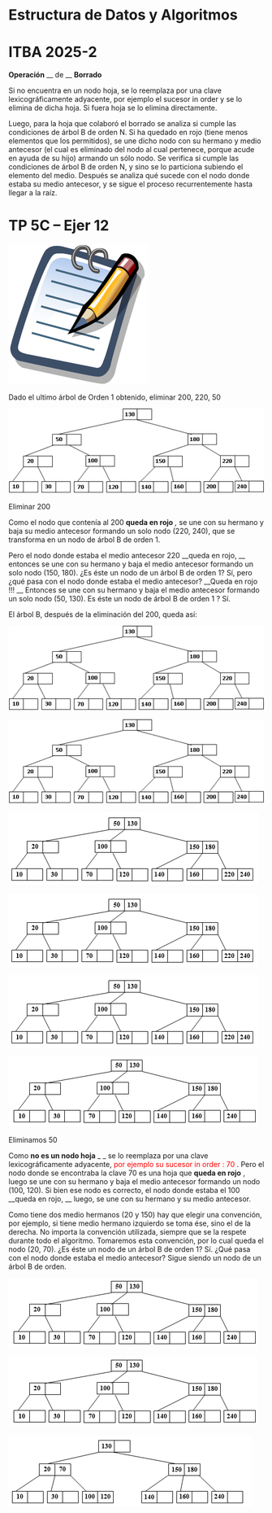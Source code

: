 # Estructura de Datos y Algoritmos

# ITBA     2025-2

__Operación__  __ de __  __Borrado__

Si no encuentra en un nodo hoja\, se lo reemplaza por una clave lexicográficamente adyacente\, por ejemplo el sucesor in order y se lo elimina de dicha hoja\. Si fuera hoja se lo elimina directamente\.

Luego\, para la hoja que colaboró el borrado se analiza si cumple las condiciones de árbol B de orden N\. Si ha quedado en rojo \(tiene menos elementos que los permitidos\)\, se une dicho nodo con su hermano y medio antecesor \(el cual es eliminado del nodo al cual pertenece\, porque acude en ayuda de su hijo\) armando un sólo nodo\. Se verifica si cumple las condiciones de árbol B de orden N\, y sino se lo particiona subiendo el elemento del medio\. Después se analiza qué sucede con el nodo donde estaba su medio antecesor\, y se sigue el proceso recurrentemente hasta llegar a la raíz\.

# TP 5C – Ejer 12

![](img/20-F1_0.png)

Dado el ultimo árbol de Orden 1 obtenido\, eliminar 200\, 220\, 50

![](img/20-F1_1.png)

Eliminar 200

Como el nodo que contenía al 200   __queda en rojo__  _\,_  se une con su hermano y baja su medio antecesor formando un solo nodo \(220\, 240\)\, que se transforma en un nodo de árbol B de orden 1\.

Pero el nodo donde estaba el medio antecesor 220   __queda en rojo\, __ entonces se une con su hermano y baja el medio antecesor formando un solo nodo \(150\, 180\)\.  ¿Es éste un nodo de un árbol B de orden 1?   Sí\, pero ¿qué pasa con el nodo donde estaba el medio antecesor?  __Queda en rojo \!\!\!   __ Entonces se une con su hermano y baja el medio antecesor formando un solo nodo \(50\, 130\)\.  Es éste un nodo de árbol B de orden 1 ? Sí\.

El árbol B\, después de la eliminación del 200\, queda así:

![](img/20-F1_2.png)

![](img/20-F1_3.png)

![](img/20-F1_4.png)

![](img/20-F1_5.png)

![](img/20-F1_6.png)

![](img/20-F1_7.png)

Eliminamos 50

Como  __no es un nodo hoja__  _ _ se lo reemplaza por una clave lexicográficamente adyacente\,  <span style="color:#ff0000">por ejemplo su sucesor in </span>  <span style="color:#ff0000">order</span>  <span style="color:#ff0000">: 70</span> \.   Pero el nodo donde se encontraba la clave 70 es una hoja que  __queda en rojo__ \, luego se une con su  hermano y baja el medio antecesor formando un nodo \(100\, 120\)\. Si bien ese nodo es correcto\, el nodo donde estaba el 100  __queda en rojo\, __ luego\, se une con su hermano y su medio antecesor\.

Como tiene dos medio hermanos \(20 y 150\) hay que elegir una convención\, por ejemplo\, si tiene medio hermano izquierdo se toma ése\, sino el de la derecha\. No importa la convención utilizada\, siempre que se la respete durante todo el algoritmo\. Tomaremos esta convención\, por lo cual queda el nodo \(20\, 70\)\.  ¿Es éste un nodo de un árbol B de orden 1? Sí\.  ¿Qué pasa con el nodo donde estaba el medio antecesor?  Sigue siendo un nodo de un árbol B de orden\.

![](img/20-F1_8.png)

![](img/20-F1_9.png)

![](img/20-F1_10.png)

